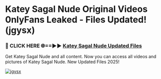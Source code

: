 # Katey Sagal Nude Original Videos 0nlyFans Leaked - Files Updated! (jgysx)

<h3>🔴 CLICK HERE 🌐==►► <a href="https://tinyurl.com/5h6xmrr3" rel="nofollow">Katey Sagal Nude Updated Files</a></h3>

Get Katey Sagal Nude and all content. Now you can access all videos and pictures of Katey Sagal Nude. New Updated Files 2025!

[![jgysx](https://i.imgur.com/KVD873Z.gif)](https://tinyurl.com/5h6xmrr3)
